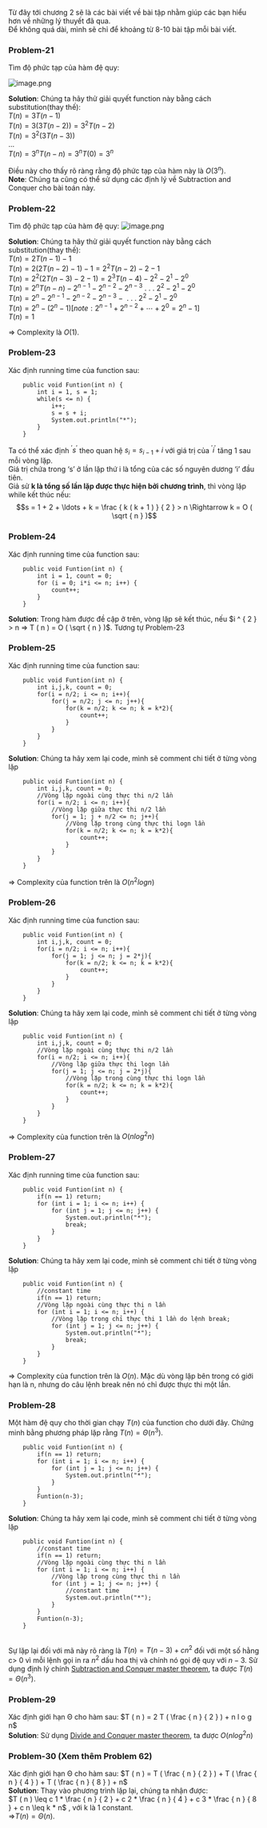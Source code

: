 Từ đây tới chương 2 sẽ là các bài viết về bài tập nhằm giúp các bạn hiểu hơn về những lý thuyết đã qua.\
Để không quá dài, mình sẽ chỉ để khoảng từ 8-10 bài tập mỗi bài viết.

### Problem-21
Tìm độ phức tạp của hàm đệ quy:

![image.png](https://images.viblo.asia/079be45e-d313-4d1e-bf3c-c49ed2a73449.png)

**Solution**: Chúng ta hãy thử giải quyết function này bằng cách substitution(thay thế):\
$T ( n ) = 3 T ( n - 1 )$\
$T ( n ) = 3 ( 3 T ( n - 2 ) ) = 3 ^ { 2 } T ( n - 2 )$\
$T ( n ) = 3 ^ { 2 } ( 3 T ( n - 3 ) )$\
...\
$T ( n ) = 3 ^ { n } T ( n - n ) = 3 ^ { n } T ( 0 ) = 3 ^ { n }$

Điều này cho thấy rõ ràng rằng độ phức tạp của hàm này là $O ( 3 ^ { n } )$.\
**Note**: Chúng ta cũng có thể sử dụng các định lý về Subtraction and Conquer cho bài toán này.

### Problem-22
Tìm độ phức tạp của hàm đệ quy:
![image.png](https://images.viblo.asia/68482189-3dd7-4144-a98d-57b84e40716d.png)

**Solution**: Chúng ta hãy thử giải quyết function này bằng cách substitution(thay thế):\
$T ( n ) = 2 T ( n - 1 ) - 1$\
$T ( n ) = 2 ( 2 T ( n - 2 ) - 1 ) - 1 = 2 ^ { 2 } T ( n - 2 ) - 2  - 1$\
$T ( n ) = 2 ^ { 2 } ( 2 T ( n - 3 ) - 2 -1 ) = 2 ^ { 3 } T ( n - 4 ) - 2 ^ { 2 } - 2 ^ { 1 } - 2 ^ { 0 }$\
$T ( n ) = 2 ^ { n } T ( n - n ) - 2 ^ { n - 1 } - 2 ^ { n - 2 } - 2 ^ { n - 3 } \text {  . . . } 2 ^ { 2 } - 2 ^ { 1 } - 2 ^ { 0 }$\
$T ( n ) = 2 ^ { n } - 2 ^ { n - 1 } - 2 ^ { n - 2 } - 2 ^ { n - 3 }- \text { . . . } 2 ^ { 2 } - 2 ^ { 1 } - 2 ^ { 0 }$\
$T ( n ) = 2 ^ { n } - ( 2 ^ { n } - 1 )  [ n o t e:  2 ^ { n - 1 } + 2 ^ { n - 2 } + \cdots + 2 ^ { 0 }  = 2 ^ { n } - 1]$\
$T ( n ) = 1$

=> Complexity là $O ( 1 )$. 

### Problem-23
Xác định running time của function sau:
```
	public void Funtion(int n) {
		int i = 1, s = 1;
		while(s <= n) {
			i++;
			s = s + i;
			System.out.println("*");
		}
	}
```

Ta có thể xác định $^ { \prime }s ^ { \prime }$ theo quan hệ $s _ { i } = s _ { i - 1 } + i$ với giá trị của $^ { \prime }i ^ { \prime }$ tăng 1 sau mỗi vòng lặp.\
Giá trị chứa trong ‘s’ ở lần lặp thứ i là tổng của các số nguyên dương ‘i’ đầu tiên.\
Giả sử **k là tổng số lần lặp được thực hiện bởi chương trình**, thì vòng lặp while kết thúc nếu:
$$s = 1 + 2 + \ldots + k = \frac { k ( k + 1 ) } { 2 } > n \Rightarrow k = O ( \sqrt { n } )$$

### Problem-24
Xác định running time của function sau:
```
	public void Funtion(int n) {
		int i = 1, count = 0;
		for (i = 0; i*i <= n; i++) {
			count++;
		}
	}
```
**Solution**:
Trong hàm được đề cập ở trên, vòng lặp sẽ kết thúc, nếu $i ^ { 2 } > n => T ( n ) = O ( \sqrt { n } )$. Tương tự Problem-23

### Problem-25
Xác định running time của function sau:
```
	public void Funtion(int n) {
		int i,j,k, count = 0;
		for(i = n/2; i <= n; i++){
			for(j = n/2; j <= n; j++){
				for(k = n/2; k <= n; k = k*2){
					count++;
				}
			}
		}
	}
```

**Solution**: Chúng ta hãy xem lại code, mình sẽ comment chi tiết ở từng vòng lặp
```
	public void Funtion(int n) {
		int i,j,k, count = 0;
		//Vòng lặp ngoài cùng thực thi n/2 lần
		for(i = n/2; i <= n; i++){
			//Vòng lặp giữa thực thi n/2 lần
			for(j = 1; j + n/2 <= n; j++){
				//Vòng lặp trong cùng thực thi logn lần
				for(k = n/2; k <= n; k = k*2){
					count++;
				}
			}
		}
	}
```
=> Complexity của function trên là $O ( n ^ { 2 } l o g n )$

### Problem-26
Xác định running time của function sau:
```
	public void Funtion(int n) {
		int i,j,k, count = 0;
		for(i = n/2; i <= n; i++){
			for(j = 1; j <= n; j = 2*j){
				for(k = n/2; k <= n; k = k*2){
					count++;
				}
			}
		}
	}
```

**Solution**: Chúng ta hãy xem lại code, mình sẽ comment chi tiết ở từng vòng lặp
```
	public void Funtion(int n) {
		int i,j,k, count = 0;
        //Vòng lặp ngoài cùng thực thi n/2 lần
		for(i = n/2; i <= n; i++){
            //Vòng lặp giữa thực thi logn lần
			for(j = 1; j <= n; j = 2*j){
                //Vòng lặp trong cùng thực thi logn lần
				for(k = n/2; k <= n; k = k*2){
					count++;
				}
			}
		}
	}
```
=> Complexity của function trên là $O ( n  l o g^ { 2 } n )$

### Problem-27
Xác định running time của function sau:
```
	public void Funtion(int n) {
		if(n == 1) return;
		for (int i = 1; i <= n; i++) {
			for (int j = 1; j <= n; j++) {
				System.out.println("*");
				break;
			}
		}
	}
```

**Solution**: Chúng ta hãy xem lại code, mình sẽ comment chi tiết ở từng vòng lặp
```
	public void Funtion(int n) {
		//constant time
		if(n == 1) return;
		//Vòng lặp ngoài cùng thực thi n lần
		for (int i = 1; i <= n; i++) {
			//Vòng lặp trong chỉ thực thi 1 lần do lệnh break;
			for (int j = 1; j <= n; j++) {
				System.out.println("*");
				break;
			}
		}
	}
```

=> Complexity của function trên là $O ( n )$. Mặc dù vòng lặp bên trong có giới hạn là n, nhưng do câu lệnh break nên nó chỉ được thực thi một lần.

### Problem-28
Một hàm đệ quy cho thời gian chạy $T ( n )$ của function cho dưới đây.
Chứng minh bằng phương pháp lặp rằng $T ( n ) = \Theta ( n ^ { 3 } )$.
```
	public void Funtion(int n) {
		if(n == 1) return;
		for (int i = 1; i <= n; i++) {
			for (int j = 1; j <= n; j++) {
				System.out.println("*");
			}
		}
		Funtion(n-3);
	}
```
**Solution**: Chúng ta hãy xem lại code, mình sẽ comment chi tiết ở từng vòng lặp
```
	public void Funtion(int n) {
		//constant time
		if(n == 1) return;
		//Vòng lặp ngoài cùng thực thi n lần
		for (int i = 1; i <= n; i++) {
			//Vòng lặp trong cùng thực thi n lần
			for (int j = 1; j <= n; j++) {
				//constant time
				System.out.println("*");
			}
		}
		Funtion(n-3);
	}
```
\
Sự lặp lại đối với mã này rõ ràng là $T ( n ) = T ( n - 3 ) + c n ^ { 2 }$ đối với một số hằng c> 0 vì mỗi lệnh gọi in ra $n^2$ dấu hoa thị và chính nó gọi đệ quy với $n-3$. Sử dụng định lý chính [Subtraction and Conquer master theorem](https://viblo.asia/p/chuong-1-introduction-7cac-dinh-ly-chinh-ve-giai-thuat-subtract-and-conquer-recurrences-W13VM2w04Y7), ta được $T ( n ) = \Theta ( n ^ { 3 } )$.

### Problem-29
Xác định giới hạn Θ cho hàm sau: $T ( n ) = 2 T ( \frac { n } { 2 } ) + n l o g n$\
**Solution**: Sử dụng [Divide and Conquer master theorem](https://viblo.asia/p/chuong-1-introduction-6cac-dinh-ly-chinh-ve-giai-thuat-chia-de-tri-y37LdAgoVov), ta được $O ( n l o g ^ { 2 } n )$

### Problem-30 (Xem thêm Problem 62)
Xác định giới hạn Θ cho hàm sau: $T ( n ) = T ( \frac { n } { 2 } ) + T ( \frac { n } { 4 } ) + T ( \frac { n } { 8 } ) + n$\
**Solution**: Thay vào phương trình lặp lại, chúng ta nhận được: \
$T ( n ) \leq  c 1 * \frac { n } { 2 } + c 2 * \frac { n } { 4 } + c 3 * \frac { n } { 8 } + c n \leq k * n$ , với k là 1 constant.\
=>$T ( n ) = Θ ( n )$.